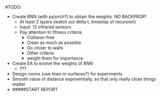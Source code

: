 #TODO:
* Create RNN (with pytorch?) to obtain the weights. NO BACKPROP!
    * At least 2 layers (watch out delta t, timestep of recursion)
    * Input: 12 infrared sensors 
    * Pay attention to fitness criteria
        * Collision-free
        * Clean as much as possible
        * Go closer to walls
        * Other criteria
        * weight them for importance
* Create EA to evolve the weights of RNN
    * ???
* Design rooms (use lines or surfaces?) for experiments
* Smooth value of distance exponentially, so that only really close things matter
* #####START REPORT
    
